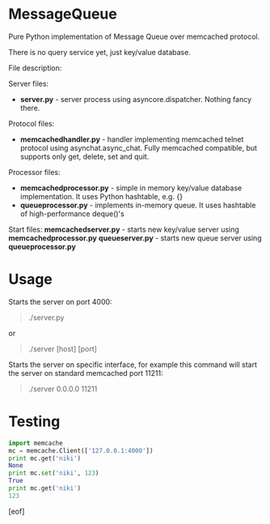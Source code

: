 MessageQueue
============

Pure Python implementation of Message Queue over memcached protocol.

There is no query service yet, just key/value database.

File description:

Server files:
- **server.py** - server process using asyncore.dispatcher. Nothing fancy there.

Protocol files:
- **memcachedhandler.py** - handler implementing memcached telnet protocol using asynchat.async_chat. Fully memcached compatible, but supports only get, delete, set and quit.

Processor files:
- **memcachedprocessor.py** - simple in memory key/value database implementation. It uses Python hashtable, e.g. {}
- **queueprocessor.py** - implements in-memory queue. It uses hashtable of high-performance deque()'s

Start files:
**memcachedserver.py** - starts new key/value server using **memcachedprocessor.py**
**queueserver.py** - starts new queue server using **queueprocessor.py**

Usage
=====

Starts the server on port 4000:

> ./server.py

or

> ./server [host] [port]

Starts the server on specific interface, for example this command will start the server on standard memcached port 11211:

> ./server 0.0.0.0 11211

Testing
=======

```python
import memcache
mc = memcache.Client(['127.0.0.1:4000'])
print mc.get('niki')
None
print mc.set('niki', 123)
True
print mc.get('niki')
123
```
[eof]


